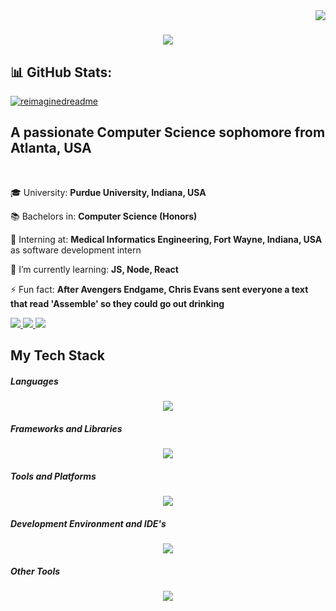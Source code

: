 <img align="right" src="https://visitor-badge.laobi.icu/badge?page_id=ArshSSandhu.ArshSSandhu" />

<h1 align="center">
    <img src="https://readme-typing-svg.herokuapp.com/?font=Righteous&size=35&center=true&vCenter=true&width=500&height=70&duration=4000&lines=Welcome+Coders!+👋;+I'm+Arshpreet+Singh+Sandhu!;+2nd+Year+at+Purdue+University;" />
</h1>

## 📊 GitHub Stats:
[![reimaginedreadme](https://myreadme.vercel.app/api/embed/ArshSSandhu?panels=userstatistics,toprepositories,toplanguages,commitgraph)](https://boulderbugle.com/reimaginedreadme-D76PMmZg)

<h2 align="left">A passionate Computer Science sophomore from Atlanta, USA</h2>
<br/>
<div align="left">

 🎓 University: **Purdue University, Indiana, USA**

 📚 Bachelors in: **Computer Science (Honors)**
 
 🔭 Interning at: **Medical Informatics Engineering, Fort Wayne, Indiana, USA** as software development intern
 
 🌱 I’m currently learning: **JS, Node, React**

 ⚡ Fun fact: **After Avengers Endgame, Chris Evans sent everyone a text that read 'Assemble' so they could go out drinking**

 </div>

<div align="left"> 
  <a href="mailto:arshsandhu9933@gmail.com">
    <img src="https://skillicons.dev/icons?i=gmail" />
  </a>
  <a href="https://linkedin.com/in/arshpreet-singh-sandhu-ba0a14256" target="_blank">
    <img src="https://skillicons.dev/icons?i=linkedin" />
  </a>
  <a href="" target="_blank">
     <img src="https://img.shields.io/badge/Portfolio-FF5722?style=for-the-badge&logo=todoist&logoColor=white" target="_blank" /> 
  </a>
</div>

<h2 align="left">My Tech Stack</h2>
<div align="center">
    <h5 align="left">Languages</h5> <img src="https://skillicons.dev/icons?i=javascript,typescript,java,html,css,python,cpp" />
    <br/>
    <h5 align="left">Frameworks and Libraries</h5> <img src="https://skillicons.dev/icons?i=nodejs,express,react,bootstrap" />
    <br/>
    <h5 align="left">Tools and Platforms</h5> <img src="https://skillicons.dev/icons?i=git,github,npm,vercel" />
    <br/>
    <h5 align="left">Development Environment and IDE's</h5> <img src="https://skillicons.dev/icons?i=eclipse,pycharm,vscode,replit" />
    <br/>
    <h5 align="left">Other Tools</h5> <img src="https://skillicons.dev/icons?i=babel,discord,notion,ps,apple,windows,powershell,stackoverflow" />
    
</div>



